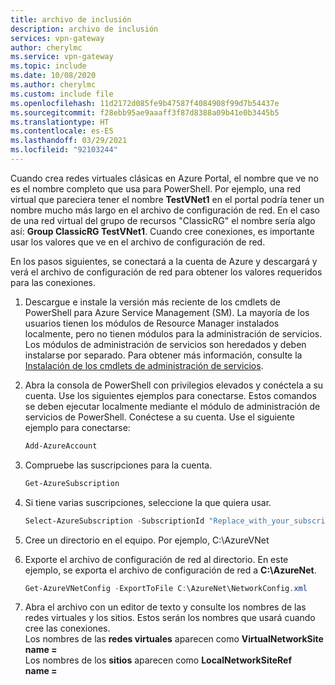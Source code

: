 ```yaml
---
title: archivo de inclusión
description: archivo de inclusión
services: vpn-gateway
author: cherylmc
ms.service: vpn-gateway
ms.topic: include
ms.date: 10/08/2020
ms.author: cherylmc
ms.custom: include file
ms.openlocfilehash: 11d2172d085fe9b47587f4084908f99d7b54437e
ms.sourcegitcommit: f28ebb95ae9aaaff3f87d8388a09b41e0b3445b5
ms.translationtype: HT
ms.contentlocale: es-ES
ms.lasthandoff: 03/29/2021
ms.locfileid: "92103244"
---
```

Cuando crea redes virtuales clásicas en Azure Portal, el nombre que ve no es el nombre completo que usa para PowerShell. Por ejemplo, una red virtual que pareciera tener el nombre **TestVNet1** en el portal podría tener un nombre mucho más largo en el archivo de configuración de red. En el caso de una red virtual del grupo de recursos "ClassicRG" el nombre sería algo así: **Group ClassicRG TestVNet1**. Cuando cree conexiones, es importante usar los valores que ve en el archivo de configuración de red.

En los pasos siguientes, se conectará a la cuenta de Azure y descargará y verá el archivo de configuración de red para obtener los valores requeridos para las conexiones.

1. Descargue e instale la versión más reciente de los cmdlets de PowerShell para Azure Service Management (SM). La mayoría de los usuarios tienen los módulos de Resource Manager instalados localmente, pero no tienen módulos para la administración de servicios. Los módulos de administración de servicios son heredados y deben instalarse por separado. Para obtener más información, consulte la [Instalación de los cmdlets de administración de servicios](/powershell/azure/servicemanagement/install-azure-ps).

1. Abra la consola de PowerShell con privilegios elevados y conéctela a su cuenta. Use los siguientes ejemplos para conectarse. Estos comandos se deben ejecutar localmente mediante el módulo de administración de servicios de PowerShell. Conéctese a su cuenta. Use el siguiente ejemplo para conectarse:

   ```powershell
   Add-AzureAccount
   ```
1. Compruebe las suscripciones para la cuenta.

   ```powershell
   Get-AzureSubscription
   ```
1. Si tiene varias suscripciones, seleccione la que quiera usar.

   ```powershell
   Select-AzureSubscription -SubscriptionId "Replace_with_your_subscription_ID"
   ```
1. Cree un directorio en el equipo. Por ejemplo, C:\AzureVNet
1. Exporte el archivo de configuración de red al directorio. En este ejemplo, se exporta el archivo de configuración de red a **C:\AzureNet**.

   ```powershell
   Get-AzureVNetConfig -ExportToFile C:\AzureNet\NetworkConfig.xml
   ```
1. Abra el archivo con un editor de texto y consulte los nombres de las redes virtuales y los sitios. Estos serán los nombres que usará cuando cree las conexiones.<br>Los nombres de las **redes virtuales** aparecen como **VirtualNetworkSite name =**<br>Los nombres de los **sitios** aparecen como **LocalNetworkSiteRef name =**